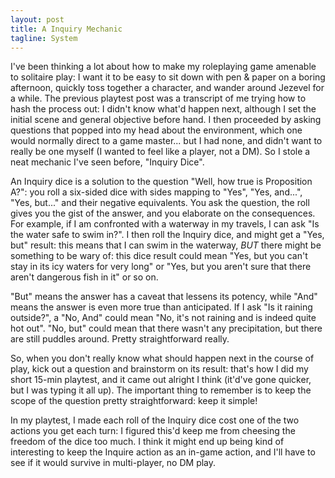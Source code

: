 ```yaml
---
layout: post
title: A Inquiry Mechanic
tagline: System
---
```


I've been thinking a lot about how to make my roleplaying game amenable to solitaire play: I want it to be easy to sit down with pen &amp; paper on a boring afternoon, quickly toss together a character, and wander around Jezevel for a while. The previous playtest post was a transcript of me trying how to hash the process out: I didn't know what'd happen next, although I set the initial scene and general objective before hand. I then proceeded by asking questions that popped into my head about the environment, which one would normally direct to a game master... but I had none, and didn't want to really be one myself (I wanted to feel like a player, not a DM). So I stole a neat mechanic I've seen before, "Inquiry Dice".

An Inquiry dice is a solution to the question "Well, how true is Proposition A?": you roll a six-sided dice with sides mapping to "Yes", "Yes, and...", "Yes, but..." and their negative equivalents. You ask the question, the roll gives you the gist of the answer, and you elaborate on the consequences. For example, if I am confronted with a waterway in my travels, I can ask "Is the water safe to swim in?". I then roll the Inquiry dice, and might get a "Yes, but" result: this means that I can swim in the waterway, *BUT* there might be something to be wary of: this dice result could mean "Yes, but you can't stay in its icy waters for very long" or "Yes, but you aren't sure that there aren't dangerous fish in it" or so on.

"But" means the answer has a caveat that lessens its potency, while "And" means the answer is even more true than anticipated. If I ask "Is it raining outside?", a "No, And" could mean "No, it's not raining and is indeed quite hot out". "No, but" could mean that there wasn't any precipitation, but there are still puddles around. Pretty straightforward really.

So, when you don't really know what should happen next in the course of play, kick out a question and brainstorm on its result: that's how I did my short 15-min playtest, and it came out alright I think (it'd've gone quicker, but I was typing it all up). The important thing to remember is to keep the scope of the question pretty straightforward: keep it simple!

In my playtest, I made each roll of the Inquiry dice cost one of the two actions you get each turn: I figured this'd keep me from cheesing the freedom of the dice too much. I think it might end up being kind of interesting to keep the Inquire action as an in-game action, and I'll have to see if it would survive in multi-player, no DM play.
